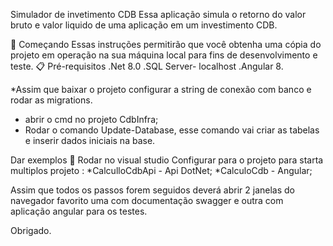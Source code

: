Simulador de invetimento CDB
Essa aplicação simula o retorno do valor bruto e valor liquido de uma aplicação em um investimento CDB.

🚀 Começando
Essas instruções permitirão que você obtenha uma cópia do projeto em operação na sua máquina local para fins de desenvolvimento e teste.
📋 Pré-requisitos
.Net 8.0
.SQL Server- localhost
.Angular 8.

*Assim que baixar o projeto configurar a string de conexão com banco e rodar as migrations.
* abrir o cmd no projeto  CdbInfra;
* Rodar o comando Update-Database, esse comando vai criar as tabelas e inserir dados iniciais na base.

Dar exemplos
🔧 Rodar no visual studio
Configurar para o projeto para starta multiplos projeto :
*CalculloCdbApi - Api DotNet;
*CalculoCdb - Angular;

Assim que todos os passos forem seguidos deverá abrir 2 janelas  do navegador
favorito  uma com documentação swagger e outra com aplicação angular para os testes.

Obrigado.


